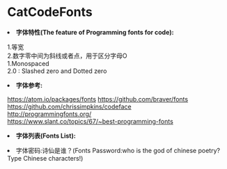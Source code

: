 # CatCodeFonts

<b><li>字体特性(The feature of Programming fonts for code):</b><br>

1.等宽<br>
2.数字零中间为斜线或者点，用于区分字母O<br>
1.Monospaced<br>
2.0 : Slashed zero and Dotted zero<br>

<b><li>字体参考:</b><br>

https://atom.io/packages/fonts https://github.com/braver/fonts<br>
https://github.com/chrissimpkins/codeface<br>
http://programmingfonts.org/<br>
https://www.slant.co/topics/67/~best-programming-fonts<br>

<b><li>字体列表(Fonts List):</b><br>
<li>字体密码:诗仙是谁？(Fonts Password:who is the god of chinese poetry?Type Chinese characters!)<br>
